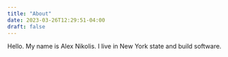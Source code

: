 ```yaml
---
title: "About"
date: 2023-03-26T12:29:51-04:00
draft: false
---
```

Hello. My name is Alex Nikolis. I live in New York state and build software.
